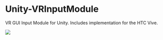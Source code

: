 # Unity-VRInputModule

VR GUI Input Module for Unity. Includes implementation for the HTC Vive.

![](http://wacki.me/assets/posts/images/2016-06-vrgui/gui.png)
